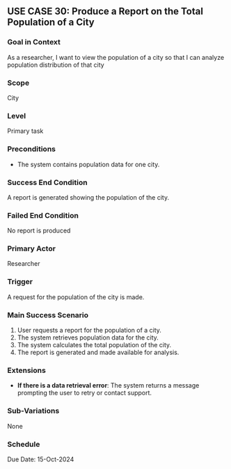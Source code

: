 ## USE CASE 30: Produce a Report on the Total Population of a City

### Goal in Context
As a researcher, I want to view the population of a city so that I can analyze population distribution of that city

### Scope
City

### Level
Primary task

### Preconditions
- The system contains population data for one city.

### Success End Condition
A report is generated showing the population of the city.

### Failed End Condition
No report is produced

### Primary Actor
Researcher

### Trigger
A request for the population of the city is made.

### Main Success Scenario
1. User requests a report for the population of a city.
2. The system retrieves population data for the city.
3. The system calculates the total population of the city.
4. The report is generated and made available for analysis.

### Extensions
- **If there is a data retrieval error**: The system returns a message prompting the user to retry or contact support.

### Sub-Variations
None

### Schedule
Due Date: 15-Oct-2024

